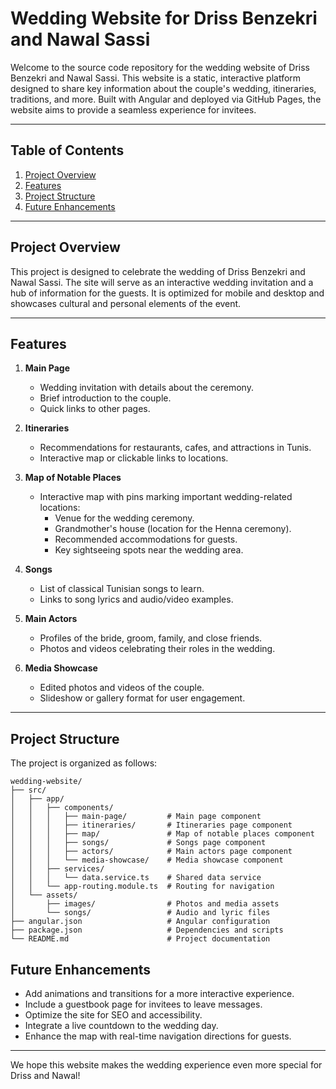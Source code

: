 # Wedding Website for Driss Benzekri and Nawal Sassi

Welcome to the source code repository for the wedding website of Driss Benzekri and Nawal Sassi. This website is a static, interactive platform designed to share key information about the couple's wedding, itineraries, traditions, and more. Built with Angular and deployed via GitHub Pages, the website aims to provide a seamless experience for invitees.

---

## Table of Contents

1. [Project Overview](#project-overview)
2. [Features](#features)
3. [Project Structure](#project-structure)
4. [Future Enhancements](#future-enhancements)

---

## Project Overview

This project is designed to celebrate the wedding of Driss Benzekri and Nawal Sassi. The site will serve as an interactive wedding invitation and a hub of information for the guests. It is optimized for mobile and desktop and showcases cultural and personal elements of the event.

---

## Features

1. **Main Page**
   - Wedding invitation with details about the ceremony.
   - Brief introduction to the couple.
   - Quick links to other pages.

2. **Itineraries**
   - Recommendations for restaurants, cafes, and attractions in Tunis.
   - Interactive map or clickable links to locations.

3. **Map of Notable Places**
   - Interactive map with pins marking important wedding-related locations:
     - Venue for the wedding ceremony.
     - Grandmother's house (location for the Henna ceremony).
     - Recommended accommodations for guests.
     - Key sightseeing spots near the wedding area.

4. **Songs**
   - List of classical Tunisian songs to learn.
   - Links to song lyrics and audio/video examples.

5. **Main Actors**
   - Profiles of the bride, groom, family, and close friends.
   - Photos and videos celebrating their roles in the wedding.

6. **Media Showcase**
   - Edited photos and videos of the couple.
   - Slideshow or gallery format for user engagement.

---

## Project Structure

The project is organized as follows:

```
wedding-website/
├── src/
│   ├── app/
│   │   ├── components/
│   │   │   ├── main-page/         # Main page component
│   │   │   ├── itineraries/       # Itineraries page component
│   │   │   ├── map/               # Map of notable places component
│   │   │   ├── songs/             # Songs page component
│   │   │   ├── actors/            # Main actors page component
│   │   │   └── media-showcase/    # Media showcase component
│   │   ├── services/
│   │   │   └── data.service.ts    # Shared data service
│   │   └── app-routing.module.ts  # Routing for navigation
│   └── assets/
│       ├── images/                # Photos and media assets
│       └── songs/                 # Audio and lyric files
├── angular.json                   # Angular configuration
├── package.json                   # Dependencies and scripts
└── README.md                      # Project documentation
```

## Future Enhancements

- Add animations and transitions for a more interactive experience.
- Include a guestbook page for invitees to leave messages.
- Optimize the site for SEO and accessibility.
- Integrate a live countdown to the wedding day.
- Enhance the map with real-time navigation directions for guests.

---

We hope this website makes the wedding experience even more special for Driss and Nawal!